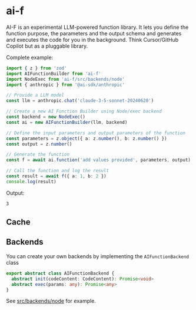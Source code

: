 # ai-f

AI-F is an experimental LLM-powered function library. It lets you define the function purpose, the parameters and the output schema and generates and executes the code for you in the background. Think Cursor/GitHub Copilot but as a pluggable library.

Complete example:

```ts
import { z } from 'zod'
import AIFunctionBuilder from 'ai-f'
import NodeExec from 'ai-f/src/backends/node'
import { anthropic } from '@ai-sdk/anthropic'

// Provide a LLM model
const llm = anthropic.chat('claude-3-5-sonnet-20240620')

// Create a new AI Function Builder using Node/exec backend
const backend = new NodeExec()
const ai = new AIFunctionBuilder(llm, backend)

// Define the input parameters and output parameters of the function
const parameters = z.object({ a: z.number(), b: z.number() })
const output = z.number()

// Generate the function
const f = await ai.function('add values provided', parameters, output)

// Call the function and log the result
const result = await f({ a: 1, b: 2 })
console.log(result)
```

Output:

```sh
3
```

## Cache

## Backends

You can create your own backends by implementing the `AIFunctionBackend` class

```ts
export abstract class AIFunctionBackend {
  abstract init(codeContent: CodeContent): Promise<void>
  abstract exec(params: any): Promise<any>
}
```

See [src/backends/node](src/backends/node) for example.
